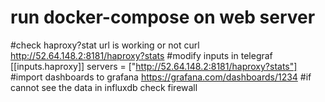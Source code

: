 # run docker-compose on web server
#check haproxy?stat url is working or not
curl http://52.64.148.2:8181/haproxy?stats
#modify inputs in telegraf
 [[inputs.haproxy]]
    servers = ["http://52.64.148.2:8181/haproxy?stats"]
#import dashboards to grafana
https://grafana.com/dashboards/1234
#if cannot see the data in influxdb check firewall

